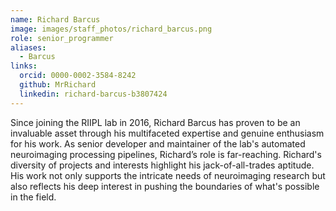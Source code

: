 ```yaml
---
name: Richard Barcus
image: images/staff_photos/richard_barcus.png
role: senior_programmer
aliases:
  - Barcus
links:
  orcid: 0000-0002-3584-8242
  github: MrRichard
  linkedin: richard-barcus-b3807424
---
```


Since joining the RIIPL lab in 2016, Richard Barcus has proven to be an invaluable asset through his multifaceted expertise and genuine enthusiasm for his work. As senior developer and maintainer of the lab's automated neuroimaging processing pipelines, Richard’s role is far-reaching. Richard's diversity of projects and interests highlight his jack-of-all-trades aptitude. His work not only supports the intricate needs of neuroimaging research but also reflects his deep interest in pushing the boundaries of what's possible in the field.
